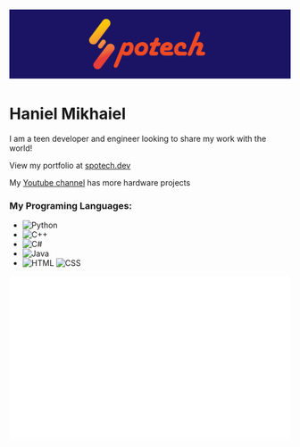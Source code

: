 # <img src="https://raw.githubusercontent.com/SpotechYT/SpotechYT/main/Spotech-Logo-Banner-Small.jpg">
# Haniel Mikhaiel

I am a teen developer and engineer looking to share my work with the world!

View my portfolio at [spotech.dev](spotech.dev)

My [Youtube channel](https://www.youtube.com/channel/UChdUd7-Si9OuBiD1_8KFcnQ) has more hardware projects

### My Programing Languages:
  * ![Python](https://img.shields.io/badge/%E2%80%8E-Python-yellow?logo=python&logoColor=white)
  * ![C++](https://img.shields.io/badge/%E2%80%8E-C%2B%2B-blue?logo=C%2B%2B&logoColor=white)
  * ![C#](https://img.shields.io/badge/%E2%80%8E-C%23-green?logo=C&logoColor=white)
  * ![Java](https://img.shields.io/badge/%E2%80%8E-Java-red?logo=iconjar&logoColor=white)
  * ![HTML](https://img.shields.io/badge/%E2%80%8E-HTML-%23E34F26?logo=html5&logoColor=white) ![CSS](https://img.shields.io/badge/%E2%80%8E-CSS-%231572B6?logo=css3&logoColor=white)

![](https://raw.githubusercontent.com/SpotechYT/github-stats/master/generated/languages.svg#gh-dark-mode-only)
